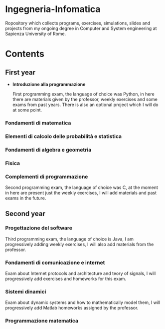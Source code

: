 # Ingegneria-Infomatica

Ropository which collects programs, exercises, simulations, slides and projects from my ongoing degree in Computer and System engineering at Sapienza University of Rome.

# Contents

## First year

* **Introduzione alla programmazione** <br>

    First programming exam, the language of choice was Python, in here there are materials given by the professor, weekly exercises and some exams from past years. There is also an optional project which I will do at some point.

### Fondamenti di matematica

### Elementi di calcolo delle probabilità e statistica

### Fondamenti di algebra e geometria

### Fisica

### Complementi di programmazione

Second programming exam, the language of choice was C, at the moment in here are present just the weekly exercises, I will add materials and past exams in the future.

## Second year

### Progettazione del software

Third programming exam, the language of choice is Java, I am progressively adding weekly exercises, I will also add materials from the professor.

### Fondamenti di comunicazione e internet

Exam about Internet protocols and architecture and teory of signals, I will progressively add exercises and homeworks for this exam.

### Sistemi dinamici

Exam about dynamic systems and how to mathematically model them, I will progressively add Matlab homeworks assigned by the professor.

### Programmazione matematica